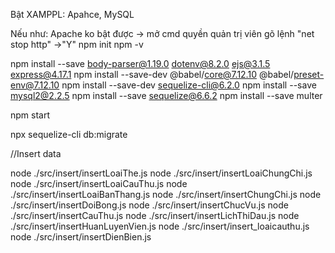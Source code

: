 Bật XAMPPL: Apahce, MySQL

Nếu như: Apache ko bật được -> mở cmd quyền quản trị viên gõ lệnh "net stop http" ->"Y"
npm init
npm -v

npm install --save body-parser@1.19.0 dotenv@8.2.0 ejs@3.1.5 express@4.17.1
npm install --save-dev @babel/core@7.12.10 @babel/preset-env@7.12.10
npm install --save-dev sequelize-cli@6.2.0
npm install --save mysql2@2.2.5
npm install --save sequelize@6.6.2
npm install --save multer

npm start

npx sequelize-cli db:migrate

 

//Insert data

node ./src/insert/insertLoaiThe.js
node ./src/insert/insertLoaiChungChi.js
node ./src/insert/insertLoaiCauThu.js
node ./src/insert/insertLoaiBanThang.js
node ./src/insert/insertChungChi.js
node ./src/insert/insertDoiBong.js
node ./src/insert/insertChucVu.js
node ./src/insert/insertCauThu.js
node ./src/insert/insertLichThiDau.js
node ./src/insert/insertHuanLuyenVien.js
node ./src/insert/insert_loaicauthu.js
node ./src/insert/insertDienBien.js

